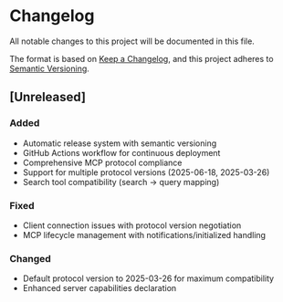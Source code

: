 # Changelog

All notable changes to this project will be documented in this file.

The format is based on [Keep a Changelog](https://keepachangelog.com/en/1.0.0/),
and this project adheres to [Semantic Versioning](https://semver.org/spec/v2.0.0.html).

## [Unreleased]

### Added
- Automatic release system with semantic versioning
- GitHub Actions workflow for continuous deployment
- Comprehensive MCP protocol compliance
- Support for multiple protocol versions (2025-06-18, 2025-03-26)
- Search tool compatibility (search -> query mapping)

### Fixed
- Client connection issues with protocol version negotiation
- MCP lifecycle management with notifications/initialized handling

### Changed
- Default protocol version to 2025-03-26 for maximum compatibility
- Enhanced server capabilities declaration
